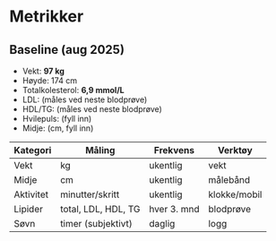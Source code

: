# Metrikker

## Baseline (aug 2025)
- Vekt: **97 kg**
- Høyde: 174 cm
- Totalkolesterol: **6,9 mmol/L**
- LDL: (måles ved neste blodprøve)
- HDL/TG: (måles ved neste blodprøve)
- Hvilepuls: (fyll inn)
- Midje: (cm, fyll inn)

| Kategori   | Måling              | Frekvens   | Verktøy |
|------------|---------------------|------------|---------|
| Vekt       | kg                  | ukentlig   | vekt    |
| Midje      | cm                  | ukentlig   | målebånd|
| Aktivitet  | minutter/skritt     | ukentlig   | klokke/mobil|
| Lipider    | total, LDL, HDL, TG | hver 3. mnd| blodprøve|
| Søvn       | timer (subjektivt)  | daglig     | logg    |
